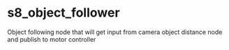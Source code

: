 s8_object_follower
==================

Object following node that will get input from camera object distance node and publish to motor controller
